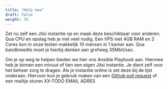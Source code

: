 ```yaml
---
title: "Help mee"
draft: false
weight: 30
---
```


Zet nu zelf een Jitsi instantie op en maak deze beschikbaar voor anderen. Qua CPU en opslag heb je niet veel nodig. Een VPS met 4GB RAM en 2 Cores kon in onze testen makkelijk 10 mensen in 1 kamer aan. Qua bandbreedte moet je hierbij denken aan grofweg 35Mbit/sec. 

Om je op weg te helpen bieden we hier ons Ansible Playbook aan. Hiermee heb je binnen een minuut of tien een eigen Jitsi instantie. Je dient zelf voor het beheer zorg te dragen. 
Als je instantie online is zet deze bij de lijst onderaan. Hiervoor kun je gebruik maken van een [Github pull request](https://github.com/vc4all/site) of een mailtje sturen XX-TODO EMAIL ADRES 
